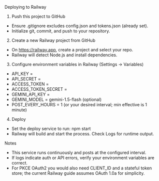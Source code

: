 Deploying to Railway

1) Push this project to GitHub
- Ensure .gitignore excludes config.json and tokens.json (already set).
- Initialize git, commit, and push to your repository.

2) Create a new Railway project from GitHub
- On https://railway.app, create a project and select your repo.
- Railway will detect Node.js and install dependencies.

3) Configure environment variables in Railway (Settings -> Variables)
- API_KEY = <your Twitter API Key>
- API_SECRET = <your Twitter API Key Secret>
- ACCESS_TOKEN = <your Twitter Access Token>
- ACCESS_TOKEN_SECRET = <your Twitter Access Token Secret>
- GEMINI_API_KEY = <your Gemini key>
- GEMINI_MODEL = gemini-1.5-flash (optional)
- POST_EVERY_HOURS = 1 (or your desired interval; min effective is 1 minute)

4) Deploy
- Set the deploy service to run: npm start
- Railway will build and start the process. Check Logs for runtime output.

Notes
- This service runs continuously and posts at the configured interval.
- If logs indicate auth or API errors, verify your environment variables are correct.
- For PKCE OAuth2 you would also need CLIENT_ID and a stateful token store; the current Railway guide assumes OAuth 1.0a for simplicity.
